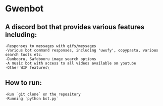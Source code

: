 # Gwenbot

## A discord bot that provides various features including:
    -Responses to messages with gifs/messages
    -Various bot command responses, including 'uwufy', copypasta, various search tools etc.
    -Danbooru, Safebooru image search options 
    -A music bot with access to all videos available on youtube 
    -Other WIP features\

## How to run:
    -Run `git clone` on the repository
    -Running `python bot.py`
